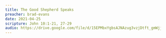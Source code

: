 ```yaml
---
title: The Good Shepherd Speaks
preacher: brad-evans
date: 2021-04-25
scripture: John 10:1-21, 27-29
audio: https://drive.google.com/file/d/15EPMbxYgbsAJNAzug3vzjDtft_gmWjjA/view
---
```

